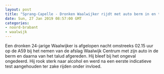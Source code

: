 ```yaml
---
layout: post
title: "Sprang-Capelle - Dronken Waalwijker rijdt met auto berm in en talud af"
date: Sun, 27 Jan 2019 08:57:00 GMT
categories: 
- noord-brabant 
- waalwijk 
---
```


Een dronken 24-jarige Waalwijker is afgelopen nacht omstreeks 02.15 uur op de A59 bij het nemen van de afslag Waalwijk Centrum met zijn auto in de berm en daarna van het talud afgereden. Hij bleef bij het ongeval ongedeerd. Hij rook sterk naar alcohol en werd na een eerste indicatieve test aangehouden ter zake rijden onder invloed.
